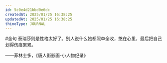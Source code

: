 ```yaml
---
id: 5c0e4d21bbd0e6dc
createdAt: 2025/01/25 16:38:25
updatedAt: 2025/01/25 16:38:25
thinoType: JOURNAL
---
```

#金句 泰瑞莎则是性格太好了。别人说什么她都照单全收，憋在心里，最后把自己划得伤痕累累。

——菲林士多，《唐人街影画-小人物纪录》